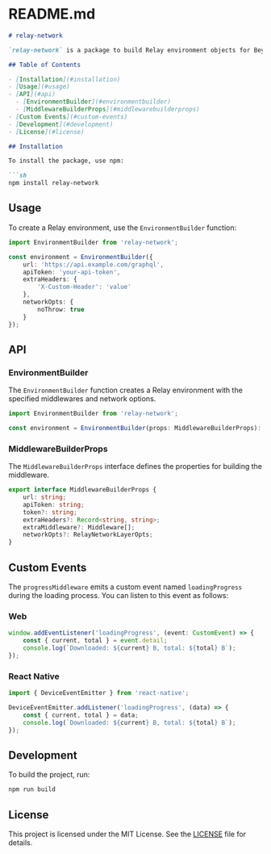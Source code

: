 # README.md

```markdown
# relay-network

`relay-network` is a package to build Relay environment objects for Beyond Digital APIs. It provides a set of middlewares and utilities to facilitate network operations in Relay.

## Table of Contents

- [Installation](#installation)
- [Usage](#usage)
- [API](#api)
  - [EnvironmentBuilder](#environmentbuilder)
  - [MiddlewareBuilderProps](#middlewarebuilderprops)
- [Custom Events](#custom-events)
- [Development](#development)
- [License](#license)

## Installation

To install the package, use npm:

```sh
npm install relay-network
```

## Usage

To create a Relay environment, use the `EnvironmentBuilder` function:

```typescript
import EnvironmentBuilder from 'relay-network';

const environment = EnvironmentBuilder({
    url: 'https://api.example.com/graphql',
    apiToken: 'your-api-token',
    extraHeaders: {
        'X-Custom-Header': 'value'
    },
    networkOpts: {
        noThrow: true
    }
});
```

## API

### EnvironmentBuilder

The `EnvironmentBuilder` function creates a Relay environment with the specified middlewares and network options.

```typescript
import EnvironmentBuilder from 'relay-network';

const environment = EnvironmentBuilder(props: MiddlewareBuilderProps): Environment;
```

### MiddlewareBuilderProps

The `MiddlewareBuilderProps` interface defines the properties for building the middleware.

```typescript
export interface MiddlewareBuilderProps {
    url: string;
    apiToken: string;
    token?: string;
    extraHeaders?: Record<string, string>;
    extraMiddleware?: Middleware[];
    networkOpts?: RelayNetworkLayerOpts;
}
```

## Custom Events

The `progressMiddleware` emits a custom event named `loadingProgress` during the loading process. You can listen to this event as follows:

### Web

```typescript
window.addEventListener('loadingProgress', (event: CustomEvent) => {
    const { current, total } = event.detail;
    console.log(`Downloaded: ${current} B, total: ${total} B`);
});
```

### React Native

```typescript
import { DeviceEventEmitter } from 'react-native';

DeviceEventEmitter.addListener('loadingProgress', (data) => {
    const { current, total } = data;
    console.log(`Downloaded: ${current} B, total: ${total} B`);
});
```

## Development

To build the project, run:

```sh
npm run build
```

## License

This project is licensed under the MIT License. See the [LICENSE](LICENSE) file for details.
